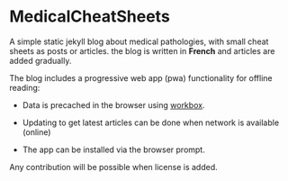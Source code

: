 # MedicalCheatSheets

A simple static jekyll blog about medical pathologies, with small cheat sheets
as posts or articles. the blog is written in **French** and articles are added gradually.


The blog includes a progressive web app (pwa) functionality for offline reading:

- Data is precached in the browser using [workbox](https://developers.google.com/web/tools/workbox/).

- Updating to get latest articles can be done when network is available (online)

- The app can be installed via the browser prompt.

Any contribution will be possible when license is added.

<!-- TODO:
- add "who can contribute" details
- change the PWA method (cache first to network first)
- add "sources used" on authors pages
-->
